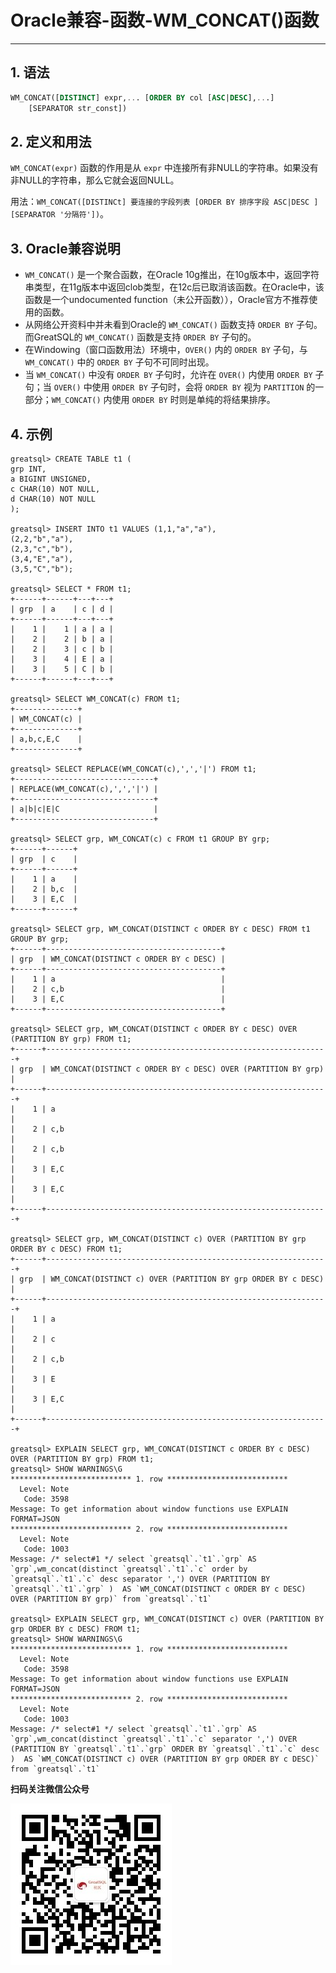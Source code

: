# Oracle兼容-函数-WM_CONCAT()函数
---


## 1. 语法

```sql
WM_CONCAT([DISTINCT] expr,... [ORDER BY col [ASC|DESC],...]
    [SEPARATOR str_const])
```

## 2. 定义和用法
`WM_CONCAT(expr)` 函数的作用是从 `expr` 中连接所有非NULL的字符串。如果没有非NULL的字符串，那么它就会返回NULL。

用法：`WM_CONCAT([DISTINCt] 要连接的字段列表 [ORDER BY 排序字段 ASC|DESC ] [SEPARATOR '分隔符'])`。

## 3. Oracle兼容说明

- `WM_CONCAT()` 是一个聚合函数，在Oracle 10g推出，在10g版本中，返回字符串类型，在11g版本中返回clob类型，在12c后已取消该函数。在Oracle中，该函数是一个undocumented function（未公开函数）），Oracle官方不推荐使用的函数。
- 从网络公开资料中并未看到Oracle的 `WM_CONCAT()` 函数支持 `ORDER BY` 子句。而GreatSQL的 `WM_CONCAT()` 函数是支持 `ORDER BY` 子句的。
- 在Windowing（窗口函数用法）环境中，`OVER()` 内的 `ORDER BY` 子句，与 `WM_CONCAT()` 中的 `ORDER BY` 子句不可同时出现。
- 当 `WM_CONCAT()` 中没有 `ORDER BY` 子句时，允许在 `OVER()` 内使用 `ORDER BY` 子句；当 `OVER()` 中使用 `ORDER BY` 子句时，会将 `ORDER BY` 视为 `PARTITION` 的一部分；`WM_CONCAT()` 内使用 `ORDER BY` 时则是单纯的将结果排序。

## 4. 示例

```
greatsql> CREATE TABLE t1 (
grp INT,
a BIGINT UNSIGNED,
c CHAR(10) NOT NULL,
d CHAR(10) NOT NULL
);

greatsql> INSERT INTO t1 VALUES (1,1,"a","a"),
(2,2,"b","a"),
(2,3,"c","b"),
(3,4,"E","a"),
(3,5,"C","b");

greatsql> SELECT * FROM t1;
+------+------+---+---+
| grp  | a    | c | d |
+------+------+---+---+
|    1 |    1 | a | a |
|    2 |    2 | b | a |
|    2 |    3 | c | b |
|    3 |    4 | E | a |
|    3 |    5 | C | b |
+------+------+---+---+

greatsql> SELECT WM_CONCAT(c) FROM t1;
+--------------+
| WM_CONCAT(c) |
+--------------+
| a,b,c,E,C    |
+--------------+

greatsql> SELECT REPLACE(WM_CONCAT(c),',','|') FROM t1;
+-------------------------------+
| REPLACE(WM_CONCAT(c),',','|') |
+-------------------------------+
| a|b|c|E|C                     |
+-------------------------------+

greatsql> SELECT grp, WM_CONCAT(c) c FROM t1 GROUP BY grp;
+------+------+
| grp  | c    |
+------+------+
|    1 | a    |
|    2 | b,c  |
|    3 | E,C  |
+------+------+

greatsql> SELECT grp, WM_CONCAT(DISTINCT c ORDER BY c DESC) FROM t1 GROUP BY grp;
+------+---------------------------------------+
| grp  | WM_CONCAT(DISTINCT c ORDER BY c DESC) |
+------+---------------------------------------+
|    1 | a                                     |
|    2 | c,b                                   |
|    3 | E,C                                   |
+------+---------------------------------------+

greatsql> SELECT grp, WM_CONCAT(DISTINCT c ORDER BY c DESC) OVER (PARTITION BY grp) FROM t1;
+------+---------------------------------------------------------------+
| grp  | WM_CONCAT(DISTINCT c ORDER BY c DESC) OVER (PARTITION BY grp) |
+------+---------------------------------------------------------------+
|    1 | a                                                             |
|    2 | c,b                                                           |
|    2 | c,b                                                           |
|    3 | E,C                                                           |
|    3 | E,C                                                           |
+------+---------------------------------------------------------------+

greatsql> SELECT grp, WM_CONCAT(DISTINCT c) OVER (PARTITION BY grp ORDER BY c DESC) FROM t1;
+------+---------------------------------------------------------------+
| grp  | WM_CONCAT(DISTINCT c) OVER (PARTITION BY grp ORDER BY c DESC) |
+------+---------------------------------------------------------------+
|    1 | a                                                             |
|    2 | c                                                             |
|    2 | c,b                                                           |
|    3 | E                                                             |
|    3 | E,C                                                           |
+------+---------------------------------------------------------------+

greatsql> EXPLAIN SELECT grp, WM_CONCAT(DISTINCT c ORDER BY c DESC) OVER (PARTITION BY grp) FROM t1;
greatsql> SHOW WARNINGS\G
*************************** 1. row ***************************
  Level: Note
   Code: 3598
Message: To get information about window functions use EXPLAIN FORMAT=JSON
*************************** 2. row ***************************
  Level: Note
   Code: 1003
Message: /* select#1 */ select `greatsql`.`t1`.`grp` AS `grp`,wm_concat(distinct `greatsql`.`t1`.`c` order by `greatsql`.`t1`.`c` desc separator ',') OVER (PARTITION BY `greatsql`.`t1`.`grp` )  AS `WM_CONCAT(DISTINCT c ORDER BY c DESC) OVER (PARTITION BY grp)` from `greatsql`.`t1`

greatsql> EXPLAIN SELECT grp, WM_CONCAT(DISTINCT c) OVER (PARTITION BY grp ORDER BY c DESC) FROM t1;
greatsql> SHOW WARNINGS\G
*************************** 1. row ***************************
  Level: Note
   Code: 3598
Message: To get information about window functions use EXPLAIN FORMAT=JSON
*************************** 2. row ***************************
  Level: Note
   Code: 1003
Message: /* select#1 */ select `greatsql`.`t1`.`grp` AS `grp`,wm_concat(distinct `greatsql`.`t1`.`c` separator ',') OVER (PARTITION BY `greatsql`.`t1`.`grp` ORDER BY `greatsql`.`t1`.`c` desc )  AS `WM_CONCAT(DISTINCT c) OVER (PARTITION BY grp ORDER BY c DESC)` from `greatsql`.`t1`
```





**扫码关注微信公众号**

![greatsql-wx](../../greatsql-wx.jpg)

